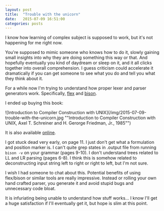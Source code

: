 ```yaml
---
layout: post
title:  "Trouble with the unicorn"
date:   2015-07-09 16:51:00
categories: posts
---
```


I know how learning of complex subject is supposed to work, but it's not happening for me right now.

You're supposed to mimic someone who knows how to do it, slowly gaining small insights into why
they are doing something this way or that. And hopefully eventually you kind of daydream or sleep
on it, and it all clicks together into overall comprehension. I guess criticism could accelerate it
dramatically if you can get someone to see what you do and tell you what they think about it.

For a while now I'm trying to understand how proper lexer and parser generators work.
Specifically, [flex](http://flex.sourceforge.net/manual/) and
[bison](http://www.gnu.org/software/bison/manual/html_node/index.html).

I ended up buying this book:

![Introduction to Compiler Construction with UNIX](/img/2015-07-09-trouble-with-the-unicorn.jpg ""Introduction to Compiler Construction with UNIX, Axel T. Schreiner and H. Gerorge Friedman, Jr., 1985"")

It is also available [online](http://scholarworks.rit.edu/cgi/viewcontent.cgi?article=1064&context=books).

I got stuck dead very early, on page 11. I just don't get what a formulation and position marker is.
I can't quite grep states in .output file from running `bison -v` on your grammar (pages 9-10).
I don't understand trees related to LL and LR parsing (pages 6-8). I think this is somehow related to
deconstructing input string left to right or right to left, but I'm not sure.

I wish I had someone to chat about this. Potential benefits of using flex/bison or similar tools are
really impressive. Instead or rolling your own hand crafted parser, you generate it and avoid stupid bugs
and unnecessary code bloat.

It is infuriating being unable to understand how stuff works... I know I'll get a huge satisfaction if
I'll eventually get it, but hope is slim at this point.
